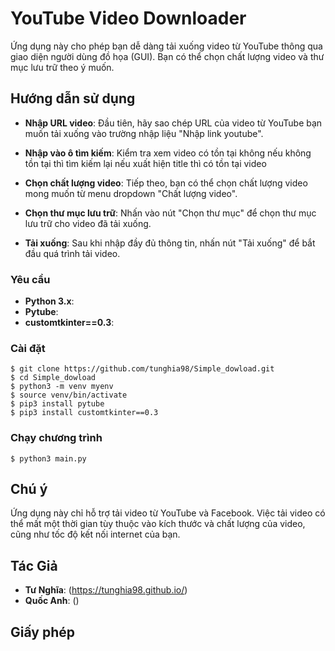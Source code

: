 # YouTube Video Downloader
Ứng dụng này cho phép bạn dễ dàng tải xuống video từ YouTube thông qua giao diện người dùng đồ họa (GUI). Bạn có thể chọn chất lượng video và thư mục lưu trữ theo ý muốn.
## Hướng dẫn sử dụng
* **Nhập URL video**: Đầu tiên, hãy sao chép URL của video từ YouTube bạn muốn tải xuống vào trường nhập liệu "Nhập link youtube".

* **Nhập vào ô tìm kiếm**: Kiểm tra xem video có tồn tại không nếu không tồn tại thì tìm kiếm lại nếu xuất hiện title thì có tồn tại video

* **Chọn chất lượng video**: Tiếp theo, bạn có thể chọn chất lượng video mong muốn từ menu dropdown "Chất lượng video".

* **Chọn thư mục lưu trữ**: Nhấn vào nút "Chọn thư mục" để chọn thư mục lưu trữ cho video đã tải xuống.

* **Tải xuống**: Sau khi nhập đầy đủ thông tin, nhấn nút "Tải xuống" để bắt đầu quá trình tải video.
### Yêu cầu
* **Python 3.x**:
* **Pytube**:
* **customtkinter==0.3**:
### Cài đặt
```
$ git clone https://github.com/tunghia98/Simple_dowload.git
$ cd Simple_dowload
$ python3 -m venv myenv
$ source venv/bin/activate
$ pip3 install pytube
$ pip3 install customtkinter==0.3
```
### Chạy chương trình
```
$ python3 main.py
```
## Chú ý
Ứng dụng này chỉ hỗ trợ tải video từ YouTube và Facebook.
Việc tải video có thể mất một thời gian tùy thuộc vào kích thước và chất lượng của video, cũng như tốc độ kết nối internet của bạn.
## Tác Giả
* **Tư Nghĩa**: (https://tunghia98.github.io/)
* **Quốc Anh**: ()
## Giấy phép
